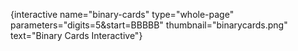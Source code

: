 {interactive name="binary-cards" type="whole-page" parameters="digits=5&start=BBBBB" thumbnail="binarycards.png" text="Binary Cards Interactive"}
